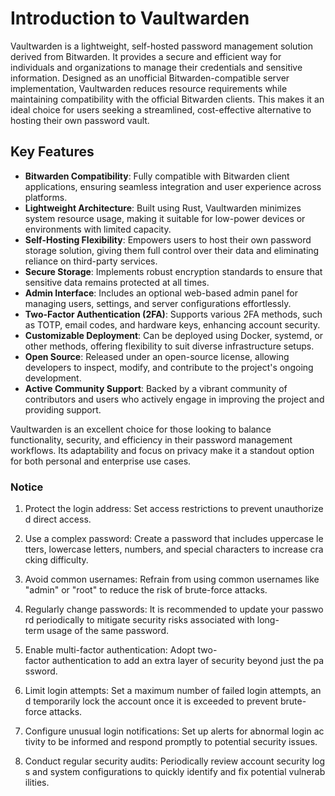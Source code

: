 # Introduction to Vaultwarden

Vaultwarden is a lightweight, self-hosted password management solution derived from Bitwarden. It provides a secure and efficient way for individuals and organizations to manage their credentials and sensitive information. Designed as an unofficial Bitwarden-compatible server implementation, Vaultwarden reduces resource requirements while maintaining compatibility with the official Bitwarden clients. This makes it an ideal choice for users seeking a streamlined, cost-effective alternative to hosting their own password vault.

## Key Features

- **Bitwarden Compatibility**: Fully compatible with Bitwarden client applications, ensuring seamless integration and user experience across platforms.
- **Lightweight Architecture**: Built using Rust, Vaultwarden minimizes system resource usage, making it suitable for low-power devices or environments with limited capacity.
- **Self-Hosting Flexibility**: Empowers users to host their own password storage solution, giving them full control over their data and eliminating reliance on third-party services.
- **Secure Storage**: Implements robust encryption standards to ensure that sensitive data remains protected at all times.
- **Admin Interface**: Includes an optional web-based admin panel for managing users, settings, and server configurations effortlessly.
- **Two-Factor Authentication (2FA)**: Supports various 2FA methods, such as TOTP, email codes, and hardware keys, enhancing account security.
- **Customizable Deployment**: Can be deployed using Docker, systemd, or other methods, offering flexibility to suit diverse infrastructure setups.
- **Open Source**: Released under an open-source license, allowing developers to inspect, modify, and contribute to the project's ongoing development.
- **Active Community Support**: Backed by a vibrant community of contributors and users who actively engage in improving the project and providing support.

Vaultwarden is an excellent choice for those looking to balance functionality, security, and efficiency in their password management workflows. Its adaptability and focus on privacy make it a standout option for both personal and enterprise use cases.

### Notice

1.  Protect the login address: Set access restrictions to prevent unauthorized direct access.
    
2.  Use a complex password: Create a password that includes uppercase letters, lowercase letters, numbers, and special characters to increase cracking difficulty.
    
3.  Avoid common usernames: Refrain from using common usernames like "admin" or "root" to reduce the risk of brute-force attacks.
    
4.  Regularly change passwords: It is recommended to update your password periodically to mitigate security risks associated with long-term usage of the same password.
    
5.  Enable multi-factor authentication: Adopt two-factor authentication to add an extra layer of security beyond just the password.
    
6.  Limit login attempts: Set a maximum number of failed login attempts, and temporarily lock the account once it is exceeded to prevent brute-force attacks.
    
7.  Configure unusual login notifications: Set up alerts for abnormal login activity to be informed and respond promptly to potential security issues.
    
8.  Conduct regular security audits: Periodically review account security logs and system configurations to quickly identify and fix potential vulnerabilities.
        